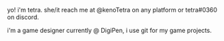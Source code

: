 yo! i'm tetra. she/it
reach me at @kenoTetra on any platform or tetra#0360 on discord.

i'm a game designer currently @ DigiPen, i use git for my game projects.

